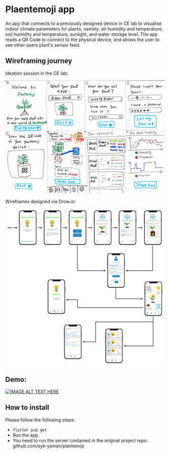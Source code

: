 # Plaentemoji app

An app that connects to a previously designed device in CE lab to visualise indoor climate
parameters for plants, namely; air humidity and temperature, soil humidity and temperature,
sunlight, and water storage level. The app reads a QR Code to connect to the physical device, and
allows the user to see other users plant's sensor feed.

## Wireframing journey

Ideation session in  the CE lab:

![System components overview](Docs/FirstIdeaSketch.jpg)

Wireframes designed via Drow.io:

![System components overview](Docs/Complete-wireframe.jpg)

## Demo:

[![IMAGE ALT TEXT HERE](https://img.youtube.com/vi/ePo3tOuOHuI/0.jpg)](https://www.youtube.com/watch?v=ePo3tOuOHuI)


## How to install

Please follow the following steps:

- `flutter pub get`
- Run the app
- You need to run the server contained in the original project repo: github.com/syk-yaman/plantemoji


